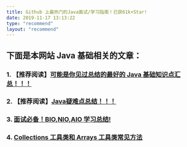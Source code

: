 ```yaml
---
title: Github 上最热门的Java面试/学习指南！已获61k+Star!
date: 2019-11-17 13:13:22
type: "recommend"
layout: "recommend"
---
```


## 下面是本网站 Java 基础相关的文章：

### 1. 【推荐阅读】[可能是你见过总结的最好的 Java 基础知识点汇总！！！](https://javaguide.cn/2018/09/18/java/java%E5%9F%BA%E7%A1%80/Java%E5%9F%BA%E7%A1%80%E7%9F%A5%E8%AF%86/)

### 2. 【推荐阅读】[Java疑难点总结！！！](https://javaguide.cn/2019/08/20/java/java%E5%9F%BA%E7%A1%80/Java%E7%96%91%E9%9A%BE%E7%82%B9/)

### 3. [面试必备！BIO,NIO,AIO 学习总结!](https://javaguide.cn/2019/08/21/java/java%E5%9F%BA%E7%A1%80/BIO,NIO,AIO%20%E6%80%BB%E7%BB%93/)

### 4. [Collections 工具类和 Arrays 工具类常见方法](https://javaguide.cn/2019/08/22/java/java%E5%9F%BA%E7%A1%80/Collections%E5%B7%A5%E5%85%B7%E7%B1%BB%E5%92%8CArrays%E5%B7%A5%E5%85%B7%E7%B1%BB%E5%B8%B8%E8%A7%81%E6%96%B9%E6%B3%95%20/)


